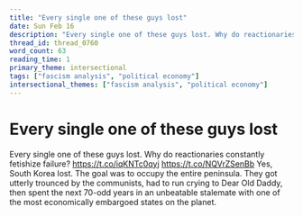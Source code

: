 ```yaml
---
title: "Every single one of these guys lost"
date: Sun Feb 16
description: "Every single one of these guys lost. Why do reactionaries constantly fetishize failure?"
thread_id: thread_0760
word_count: 63
reading_time: 1
primary_theme: intersectional
tags: ["fascism analysis", "political economy"]
intersectional_themes: ["fascism analysis", "political economy"]
---
```


# Every single one of these guys lost

Every single one of these guys lost. Why do reactionaries constantly fetishize failure? https://t.co/iqKNTc0qyj https://t.co/NQVrZSenBb Yes, South Korea lost. The goal was to occupy the entire peninsula. They got utterly trounced by the communists, had to run crying to Dear Old Daddy, then spent the next 70-odd years in an unbeatable stalemate with one of the most economically embargoed states on the planet.